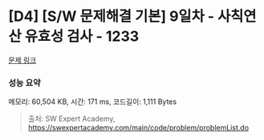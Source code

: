 # [D4] [S/W 문제해결 기본] 9일차 - 사칙연산 유효성 검사 - 1233 

[문제 링크](https://swexpertacademy.com/main/code/problem/problemDetail.do?contestProbId=AV141176AIwCFAYD) 

### 성능 요약

메모리: 60,504 KB, 시간: 171 ms, 코드길이: 1,111 Bytes



> 출처: SW Expert Academy, https://swexpertacademy.com/main/code/problem/problemList.do